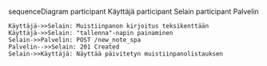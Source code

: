sequenceDiagram
    participant Käyttäjä
    participant Selain
    participant Palvelin

    Käyttäjä->>Selain: Muistiinpanon kirjoitus teksikenttään
    Käyttäjä->>Selain: "tallenna"-napin painaminen
    Selain->>Palvelin: POST /new_note_spa
    Palvelin-->>Selain: 201 Created
    Selain->>Käyttäjä: Näyttää päivitetyn muistiinpanolistauksen